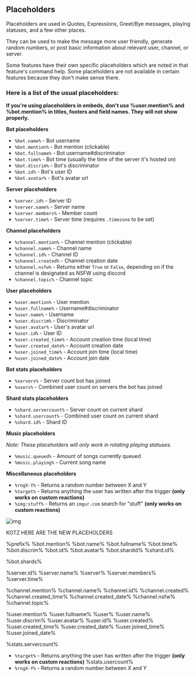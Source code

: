 ## Placeholders

Placeholders are used in Quotes, Expressions, Greet/Bye messages, playing statuses, and a few other places.

They can be used to make the message more user friendly, generate random numbers, or post basic information about relevant user, channel, or server.

Some features have their own specific placeholders which are noted in that feature's command help. Some placeholders are not available in certain features because they don't make sense there.

### Here is a list of the usual placeholders:

**If you're using placeholders in embeds, don't use %user.mention% and %bot.mention% in titles, footers and field names. They will not show properly.**

**Bot placeholders**

- `%bot.name%` - Bot username
- `%bot.mention%` - Bot mention (clickable)
- `%bot.fullname%` - Bot username#discriminator
- `%bot.time%` - Bot time (usually the time of the server it's hosted on)
- `%bot.discrim%` - Bot's discriminator
- `%bot.id%` - Bot's user ID
- `%bot.avatar%` - Bot's avatar url

**Server placeholders**

- `%server.id%` - Server ID
- `%server.name%` - Server name
- `%server.members%` - Member count
- `%server.time%` - Server time (requires `.timezone` to be set)

**Channel placeholders**

- `%channel.mention%` - Channel mention (clickable)
- `%channel.name%` - Channel name
- `%channel.id%` - Channel ID
- `%channel.created%` - Channel creation date
- `%channel.nsfw%` - Returns either `True` or `False`, depending on if the channel is designated as NSFW using discord
- `%channel.topic%` - Channel topic

**User placeholders**

- `%user.mention%` - User mention
- `%user.fullname%` - Username#discriminator
- `%user.name%` - Username
- `%user.discrim%` - Discriminator
- `%user.avatar%` - User's avatar url
- `%user.id%` - User ID
- `%user.created_time%` - Account creation time (local time)
- `%user.created_date%` - Account creation date
- `%user.joined_time%` - Account join time (local time)
- `%user.joined_date%` - Account join date

**Bot stats placeholders**

- `%servers%` - Server count bot has joined
- `%users%` - Combined user count on servers the bot has joined

**Shard stats placeholders**

- `%shard.servercount%` - Server count on current shard
- `%shard.usercount%` - Combined user count on current shard
- `%shard.id%` - Shard ID

**Music placeholders**

*Note: These placeholders will only work in rotating playing statuses.*

- `%music.queued%` - Amount of songs currently queued
- `%music.playing%` - Current song name

**Miscellaneous placeholders**

- `%rngX-Y%` - Returns a random number between X and Y
- `%target%` - Returns anything the user has written after the trigger **(only works on custom reactions)**
- `%img:stuff%` - Returns an `imgur.com` search for "stuff" **(only works on custom reactions)**

![img](https://puu.sh/B7mgI.png)


KOTZ HERE ARE THE NEW PLACEHOLDERS

%prefix%
%bot.mention%
%bot.name%
%bot.fullname%
%bot.time%
%bot.discrim%
%bot.id%
%bot.avatar%
%bot.shardid%
%shard.id%

%bot.shards%


%server.id%
%server.name%
%server%
%server.members%
%server.time%

%channel.mention%
%channel.name%
%channel.id%
%channel.created%
%channel.created_time%
%channel.created_date%
%channel.nsfw%
%channel.topic%


%user.mention%
%user.fullname%
%user%
%user.name%
%user.discrim%
%user.avatar%
%user.id%
%user.created%
%user.created_time%
%user.created_date%
%user.joined_time%
%user.joined_date%

%stats.servercount%
- `%target%` - Returns anything the user has written after the trigger **(only works on custom reactions)**
%stats.usercount%
- `%rngX-Y%` - Returns a random number between X and Y